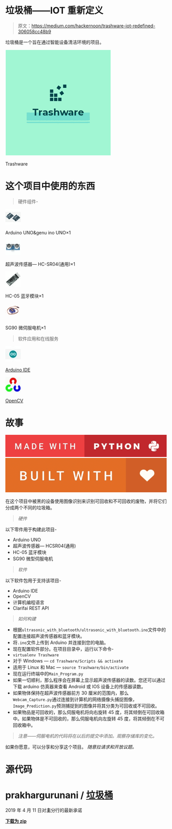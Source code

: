 # 垃圾桶——IOT 重新定义

> 原文：<https://medium.com/hackernoon/trashware-iot-redefined-306058cc48b9>

垃圾桶是一个旨在通过智能设备清洁环境的项目。

![](img/d68f2ffe11adc5ebac18a3054935e964.png)

Trashware

# 这个项目中使用的东西

> 硬件组件-

![](img/65b944d2313fc31a7ea07ecc58b4e073.png)

Arduino UNO&genu ino UNO×1

![](img/2c57b32404d53533178a96e05fe89bb2.png)

超声波传感器— HC-SR04(通用)×1

![](img/e5cf5e369ecb83584e99c2aad3d0b8f7.png)

HC-05 蓝牙模块×1

![](img/3d05908f85013822307150e165f6680d.png)

SG90 微伺服电机×1

> 软件应用和在线服务

![](img/833bfb7f0acb13af17a4f23c7e247655.png)

[Arduino IDE](https://www.hackster.io/arduino/products/arduino-ide?ref=project-6549f5)

![](img/4db511ae6c41c1a57879ad58f6a5a156.png)

[OpenCV](https://www.hackster.io/opencv/products/opencv?ref=project-6549f5)

# 故事

![](img/8223d70233a1ea06fd6263bfec6f6ea6.png)![](img/5913a44c37265fa2ab3fbdd396efa62c.png)

在这个项目中被黑的设备使用图像识别来识别可回收和不可回收的废物，并将它们分成两个不同的垃圾箱。

> *硬件*

以下零件用于构建此项目-

*   Arduino UNO
*   超声波传感器— HCSR04(通用)
*   HC-05 蓝牙模块
*   SG90 微型伺服电机

> *软件*

以下软件包用于支持该项目-

*   Arduino IDE
*   OpenCV
*   计算机编程语言
*   Clarifai REST API

> *如何构建*

*   根据`ultrasonic_with_bluetooth/ultrasonic_with_bluetooth.ino`文件中的配置连接超声波传感器和蓝牙模块。
*   将`.ino`文件上传到 Arduino 并连接到您的电脑。
*   现在配置软件部分。在项目目录中，运行以下命令-
*   `virtualenv Trashware`
*   对于 Windows — `cd Trashware/Scripts && activate`
*   适用于 Linux 和 Mac — `source Trashware/bin/activate`
*   现在运行终端中的`Main_Program.py`
*   如果一切顺利，那么程序会在屏幕上显示超声波传感器的读数。您还可以通过下载 arduino 仿真器来查看 Android 或 IOS 设备上的传感器读数。
*   如果物体保持在超声波传感器前方 30 厘米的范围内，那么`Webcam_Capture.py`通过连接到计算机的网络摄像头捕捉图像，`Image_Prediction.py`预测捕捉到的图像并将其分类为可回收或不可回收。
*   如果物品是可回收的，那么伺服电机将向右旋转 45 度，将其倾倒在可回收箱中。如果物体是不可回收的，那么伺服电机向左旋转 45 度，将其倾倒在不可回收箱中。

> *注意——伺服电机的代码将在以后的提交中添加。观察存储库的变化。*

如果你愿意，可以分享和分享这个项目。
*随意拉请求和开放议题。*

# 源代码

# prakhargurunani / [垃圾桶](https://github.com/prakhargurunani/trashware)

2019 年 4 月 11 日对**主**分行的最新承诺

[**下载为 zip**](https://github.com/prakhargurunani/trashware/archive/master.zip)